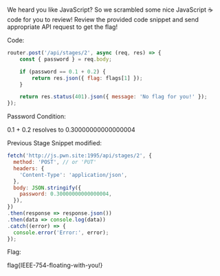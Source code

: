 We heard you like JavaScript? So we scrambled some nice JavaScript ☕ code for you to review! Review the provided code snippet and send appropriate API request to get the flag!

Code:

```javascript
router.post('/api/stages/2', async (req, res) => {
	const { password } = req.body;

	if (password == 0.1 + 0.2) {
		return res.json({ flag: flags[1] });
	}

	return res.status(401).json({ message: 'No flag for you!' });
});
```

Password Condition:

0.1 + 0.2 resolves to 0.30000000000000004

Previous Stage Snippet modified:

```javascript
fetch('http://js.pwn.site:1995/api/stages/2', {
  method: 'POST', // or 'PUT'
  headers: {
    'Content-Type': 'application/json',
  },
  body: JSON.stringify({
    password: 0.30000000000000004,
  }),
})
.then(response => response.json())
.then(data => console.log(data))
.catch((error) => {
  console.error('Error:', error);
});
```

Flag:

flag{IEEE-754-floating-with-you!}

